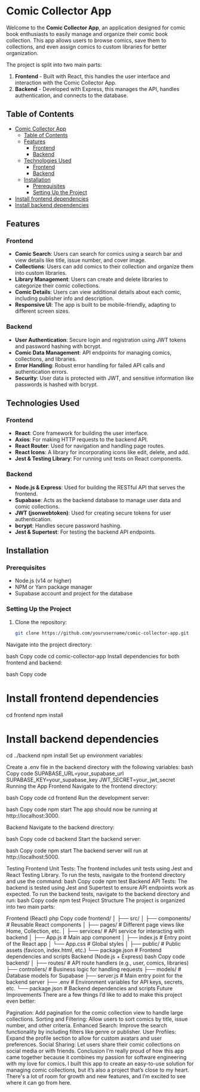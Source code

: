 # Comic Collector App

Welcome to the **Comic Collector App**, an application designed for comic book enthusiasts to easily manage and organize their comic book collection. This app allows users to browse comics, save them to collections, and even assign comics to custom libraries for better organization.

The project is split into two main parts:

1. **Frontend** - Built with React, this handles the user interface and interaction with the Comic Collector App.
2. **Backend** - Developed with Express, this manages the API, handles authentication, and connects to the database.

## Table of Contents

- [Comic Collector App](#comic-collector-app)
  - [Table of Contents](#table-of-contents)
  - [Features](#features)
    - [Frontend](#frontend)
    - [Backend](#backend)
  - [Technologies Used](#technologies-used)
    - [Frontend](#frontend-1)
    - [Backend](#backend-1)
  - [Installation](#installation)
    - [Prerequisites](#prerequisites)
    - [Setting Up the Project](#setting-up-the-project)
- [Install frontend dependencies](#install-frontend-dependencies)
- [Install backend dependencies](#install-backend-dependencies)

## Features

### Frontend
- **Comic Search**: Users can search for comics using a search bar and view details like title, issue number, and cover image.
- **Collections**: Users can add comics to their collection and organize them into custom libraries.
- **Library Management**: Users can create and delete libraries to categorize their comic collections.
- **Comic Details**: Users can view additional details about each comic, including publisher info and description.
- **Responsive UI**: The app is built to be mobile-friendly, adapting to different screen sizes.

### Backend
- **User Authentication**: Secure login and registration using JWT tokens and password hashing with bcrypt.
- **Comic Data Management**: API endpoints for managing comics, collections, and libraries.
- **Error Handling**: Robust error handling for failed API calls and authentication errors.
- **Security**: User data is protected with JWT, and sensitive information like passwords is hashed with bcrypt.

## Technologies Used

### Frontend
- **React**: Core framework for building the user interface.
- **Axios**: For making HTTP requests to the backend API.
- **React Router**: Used for navigation and handling page routes.
- **React Icons**: A library for incorporating icons like edit, delete, and add.
- **Jest & Testing Library**: For running unit tests on React components.

### Backend
- **Node.js & Express**: Used for building the RESTful API that serves the frontend.
- **Supabase**: Acts as the backend database to manage user data and comic collections.
- **JWT (jsonwebtoken)**: Used for creating secure tokens for user authentication.
- **bcrypt**: Handles secure password hashing.
- **Jest & Supertest**: For testing the backend API endpoints.

## Installation

### Prerequisites
- Node.js (v14 or higher)
- NPM or Yarn package manager
- Supabase account and project for the database

### Setting Up the Project

1. Clone the repository:
   ```bash
   git clone https://github.com/yourusername/comic-collector-app.git
Navigate into the project directory:

bash
Copy code
cd comic-collector-app
Install dependencies for both frontend and backend:

bash
Copy code
# Install frontend dependencies
cd frontend
npm install

# Install backend dependencies
cd ../backend
npm install
Set up environment variables:

Create a .env file in the backend directory with the following variables:
bash
Copy code
SUPABASE_URL=your_supabase_url
SUPABASE_KEY=your_supabase_key
JWT_SECRET=your_jwt_secret
Running the App
Frontend
Navigate to the frontend directory:

bash
Copy code
cd frontend
Run the development server:

bash
Copy code
npm start
The app should now be running at http://localhost:3000.

Backend
Navigate to the backend directory:

bash
Copy code
cd backend
Start the backend server:

bash
Copy code
npm start
The backend server will run at http://localhost:5000.

Testing
Frontend
Unit Tests: The frontend includes unit tests using Jest and React Testing Library.
To run the tests, navigate to the frontend directory and use the command:
bash
Copy code
npm test
Backend
API Tests: The backend is tested using Jest and Supertest to ensure API endpoints work as expected.
To run the backend tests, navigate to the backend directory and run:
bash
Copy code
npm test
Project Structure
The project is organized into two main parts:

Frontend (React)
php
Copy code
frontend/
│
├── src/
│   ├── components/     # Reusable React components
│   ├── pages/          # Different page views like Home, Collection, etc.
│   ├── services/       # API service for interacting with backend
│   ├── App.js          # Main app component
│   ├── index.js        # Entry point of the React app
│   └── App.css         # Global styles
│
├── public/             # Public assets (favicon, index.html, etc.)
└── package.json        # Frontend dependencies and scripts
Backend (Node.js + Express)
bash
Copy code
backend/
│
├── routes/             # API route handlers (e.g., user, comics, libraries)
├── controllers/        # Business logic for handling requests
├── models/             # Database models for Supabase
├── server.js           # Main entry point for the backend server
├── .env                # Environment variables for API keys, secrets, etc.
└── package.json        # Backend dependencies and scripts
Future Improvements
There are a few things I’d like to add to make this project even better:

Pagination: Add pagination for the comic collection view to handle large collections.
Sorting and Filtering: Allow users to sort comics by title, issue number, and other criteria.
Enhanced Search: Improve the search functionality by including filters like genre or publisher.
User Profiles: Expand the profile section to allow for custom avatars and user preferences.
Social Sharing: Let users share their comic collections on social media or with friends.
Conclusion
I’m really proud of how this app came together because it combines my passion for software engineering with my love for comics. I built this app to create an easy-to-use solution for managing comic collections, but it’s also a project that’s close to my heart. There's a lot of room for growth and new features, and I’m excited to see where it can go from here.